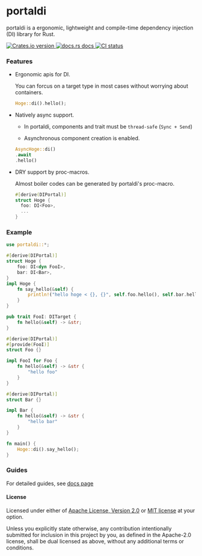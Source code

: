 # portaldi

portaldi is a ergonomic, lightweight and compile-time dependency injection (DI) library for Rust.

<div align="left">
  <!-- Crates version -->
  <a href="https://crates.io/crates/portaldi">
    <img src="https://img.shields.io/crates/v/portaldi.svg?style=flat-square"
    alt="Crates.io version" />
  </a>
  <!-- docs -->
  <a href="https://docs.rs/portaldi">
    <img src="https://img.shields.io/badge/docs-latest-blue.svg?style=flat-square"
      alt="docs.rs docs" />
  </a>
  <!-- CI -->
  <a href="https://github.com/mtn81/portaldi/actions">
    <img src="https://github.com/mtn81/portaldi/actions/workflows/ci-for-main/badge.svg"
      alt="CI status" />
  </a>
</div>
	

### Features
* Ergonomic apis for DI.

  You can forcus on a target type in most cases without worrying about containers.

  ```rust
  Hoge::di().hello(); 
  ```

* Natively async support.
  
  * In portaldi, components and trait must be `thread-safe` (`Sync + Send`)

  * Asynchronous component creation is enabled.

  ```rust
  AsyncHoge::di()
  .await
  .hello()
  ```

* DRY support by proc-macros.

  Almost boiler codes can be generated by portaldi's proc-macro.

  ```rust
  #[derive(DIPortal)]
  struct Hoge {
    foo: DI<Foo>,
    ...
  }
  ```


### Example
```rust
use portaldi::*;

#[derive(DIPortal)]
struct Hoge {
    foo: DI<dyn FooI>,
    bar: DI<Bar>,
}
impl Hoge {
    fn say_hello(&self) {
        println!("hello hoge < {}, {}", self.foo.hello(), self.bar.hello())
    }
}

pub trait FooI: DITarget {
    fn hello(&self) -> &str;
}

#[derive(DIPortal)]
#[provide(FooI)]
struct Foo {}

impl FooI for Foo {
    fn hello(&self) -> &str {
        "hello foo"
    }
}

#[derive(DIPortal)]
struct Bar {}

impl Bar {
    fn hello(&self) -> &str {
        "hello bar"
    }
}

fn main() {
    Hoge::di().say_hello();
}


```

### Guides

For detailed guides, see [docs page](https://docs.rs/portaldi/latest/portaldi/docs/index.html)

#### License

Licensed under either of [Apache License, Version
2.0](LICENSE-APACHE) or [MIT license](LICENSE-MIT) at your option.

Unless you explicitly state otherwise, any contribution intentionally submitted
for inclusion in this project by you, as defined in the Apache-2.0 license,
shall be dual licensed as above, without any additional terms or conditions.
